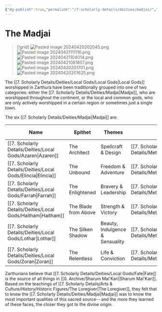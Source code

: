 ```yaml
---
{"dg-publish":true,"permalink":"/7-scholarly-details/deities/madjai/","noteIcon":""}
---
```


# The Madjai

>[!grid]
>![Pasted image 20240420202045.png](/img/user/x.%20Assets/Attachments/Pasted%20image%2020240420202045.png)
>![Pasted image 20240421111116.png](/img/user/x.%20Assets/Attachments/Pasted%20image%2020240421111116.png)
>![Pasted image 20240421104014.png](/img/user/x.%20Assets/Attachments/Pasted%20image%2020240421104014.png)
>![Pasted image 20240421081857.png](/img/user/x.%20Assets/Attachments/Pasted%20image%2020240421081857.png)
>![Pasted image 20240420201701.png](/img/user/x.%20Assets/Attachments/Pasted%20image%2020240420201701.png)
>![Pasted image 20240420201625.png](/img/user/x.%20Assets/Attachments/Pasted%20image%2020240420201625.png)

The [[7. Scholarly Details/Deities/Local Gods/Local Gods\|Local Gods]] worshipped in Zarthura have been traditionally grouped into one of two categories: either the [[7. Scholarly Details/Deities/Madjai\|Madjai]], who are worshipped throughout the continent, or the local and common gods, who are only actively worshipped in a certain region or sometimes just a single town. 

The six [[7. Scholarly Details/Deities/Madjai\|Madjai]] are: 

| Name                                                       | Epithet              | Themes                          | Essence     | Element | Key Stat |
| ---------------------------------------------------------- | -------------------- | ------------------------------- | ----------- | ------- | -------- |
| [[7. Scholarly Details/Deities/Local Gods/Azaren\|Azaren]]                                                 | The Architect        | Spellcraft & Design             | [[7. Scholarly Details/Metaphysics/Essences/Tesseri/Varuna\|Varuna]]  | Water   | INT      |
| [[7. Scholarly Details/Deities/Local Gods/Elincia\|Elincia]]                                                | The Unbound          | Freedom & Adventure             | [[7. Scholarly Details/Metaphysics/Essences/Tesseri/Pavana\|Pavana]]  | Air     | DEX      |
| [[7. Scholarly Details/Deities/Local Gods/Farrah\|Farrah]]                                                 | The Enlightened      | Bravery & Leadership            | [[7. Scholarly Details/Metaphysics/Essences/Polarities/Radiant\|Radiant]] | Light   | WIS      |
| [[7. Scholarly Details/Deities/Local Gods/Haitham\|Haitham]]                                                | The Blade from Above | Strength & Victory              | [[7. Scholarly Details/Metaphysics/Essences/Tesseri/Bhumi\|Bhumi]]   | Earth   | STR      |
| [[7. Scholarly Details/Deities/Local Gods/Lothar\|Lothar]] | The Silken Shadow    | Beauty, Indulgence & Sensuality | [[7. Scholarly Details/Metaphysics/Essences/Polarities/Void\|Void]]    | Dark    | CHA      |
| [[7. Scholarly Details/Deities/Local Gods/Zoran\|Zoran]]                                                  | The Relentless       | Life & Conviction               | [[7. Scholarly Details/Metaphysics/Essences/Tesseri/Agni\|Agni]]    | Fire    | CON      |{ #Attributes}


Zarthurians believe that [[7. Scholarly Details/Deities/Local Gods/Fate\|Fate]] is the source of all things in [[0. Archive/Sharum Mal'Kari\|Sharum Mal'Kari]]. Based on the teachings of [[7. Scholarly Details/Arts & Culture/History/Historic Figures/The Loregiver\|The Loregiver]], they felt that to know the [[7. Scholarly Details/Deities/Madjai\|Madjai]] was to know the most important qualities of this sacred source-- and the more they learned of these faces, the closer they got to the divine origin. 